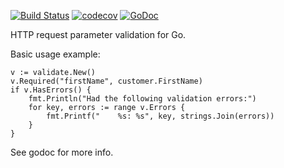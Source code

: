 [![Build Status](https://travis-ci.com/Teamwork/validate.svg?branch=master)](https://travis-ci.com/Teamwork/validate)
[![codecov](https://codecov.io/gh/Teamwork/validate/branch/master/graph/badge.svg?token=n0k8YjbQOL)](https://codecov.io/gh/Teamwork/validate)
[![GoDoc](https://godoc.org/github.com/Teamwork/validate?status.svg)](https://godoc.org/github.com/Teamwork/validate)

HTTP request parameter validation for Go.

Basic usage example:

	v := validate.New()
	v.Required("firstName", customer.FirstName)
	if v.HasErrors() {
		fmt.Println("Had the following validation errors:")
		for key, errors := range v.Errors {
			fmt.Printf("    %s: %s", key, strings.Join(errors))
		}
	}

See godoc for more info.

<!-- import "github.com/teamwork/validate" -->
